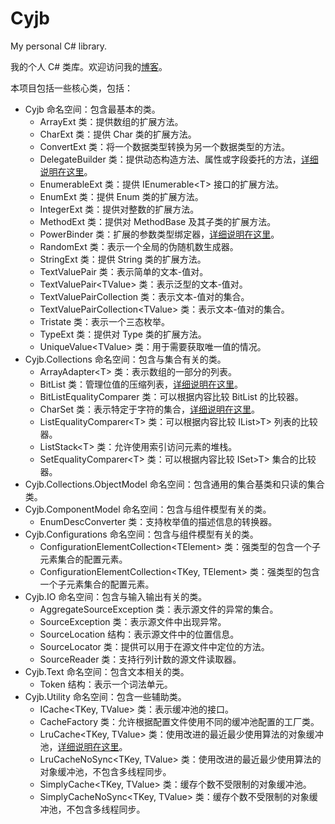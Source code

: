 Cyjb
====

My personal C# library.

我的个人 C# 类库。欢迎访问我的[博客](http://www.cnblogs.com/cyjb/)。

本项目包括一些核心类，包括：

* Cyjb 命名空间：包含最基本的类。
	- ArrayExt 类：提供数组的扩展方法。
	- CharExt 类：提供 Char 类的扩展方法。
	- ConvertExt 类：将一个数据类型转换为另一个数据类型的方法。
	- DelegateBuilder 类：提供动态构造方法、属性或字段委托的方法，[详细说明在这里](http://www.cnblogs.com/cyjb/archive/2013/03/21/DelegateBuilder.html)。
	- EnumerableExt 类：提供 IEnumerable&lt;T&gt; 接口的扩展方法。
	- EnumExt 类：提供 Enum 类的扩展方法。
	- IntegerExt 类：提供对整数的扩展方法。
	- MethodExt 类：提供对 MethodBase 及其子类的扩展方法。
	- PowerBinder 类：扩展的参数类型绑定器，[详细说明在这里](http://www.cnblogs.com/cyjb/archive/2013/01/22/PowerBinder.html)。
	- RandomExt 类：表示一个全局的伪随机数生成器。
	- StringExt 类：提供 String 类的扩展方法。
	- TextValuePair 类：表示简单的文本-值对。
	- TextValuePair&lt;TValue&gt; 类：表示泛型的文本-值对。
	- TextValuePairCollection 类：表示文本-值对的集合。
	- TextValuePairCollection&lt;TValue&gt; 类：表示文本-值对的集合。
	- Tristate 类：表示一个三态枚举。
	- TypeExt 类：提供对 Type 类的扩展方法。
	- UniqueValue&lt;TValue&gt; 类：用于需要获取唯一值的情况。
* Cyjb.Collections 命名空间：包含与集合有关的类。
	- ArrayAdapter&lt;T&gt; 类：表示数组的一部分的列表。
	- BitList 类：管理位值的压缩列表，[详细说明在这里](http://www.cnblogs.com/cyjb/archive/2013/04/14/BitList.html)。
	- BitListEqualityComparer 类：可以根据内容比较 BitList 的比较器。
	- CharSet 类：表示特定于字符的集合，[详细说明在这里](http://www.cnblogs.com/cyjb/archive/2013/04/04/CharSet.html)。
	- ListEqualityComparer&lt;T&gt; 类：可以根据内容比较 IList&gt;T&gt; 列表的比较器。
	- ListStack&lt;T&gt; 类：允许使用索引访问元素的堆栈。
	- SetEqualityComparer&lt;T&gt; 类：可以根据内容比较 ISet&gt;T&gt; 集合的比较器。
* Cyjb.Collections.ObjectModel 命名空间：包含通用的集合基类和只读的集合类。
* Cyjb.ComponentModel 命名空间：包含与组件模型有关的类。
	- EnumDescConverter 类：支持枚举值的描述信息的转换器。
* Cyjb.Configurations 命名空间：包含与组件模型有关的类。
	- ConfigurationElementCollection&lt;TElement&gt; 类：强类型的包含一个子元素集合的配置元素。
	- ConfigurationElementCollection&lt;TKey, TElement&gt; 类：强类型的包含一个子元素集合的配置元素。
* Cyjb.IO 命名空间：包含与输入输出有关的类。
	- AggregateSourceException 类：表示源文件的异常的集合。
	- SourceException 类：表示源文件中出现异常。
	- SourceLocation 结构：表示源文件中的位置信息。
	- SourceLocator 类：提供可以用于在源文件中定位的方法。
	- SourceReader 类：支持行列计数的源文件读取器。
* Cyjb.Text 命名空间：包含文本相关的类。
	- Token 结构：表示一个词法单元。
* Cyjb.Utility 命名空间：包含一些辅助类。
	- ICache&lt;TKey, TValue&gt; 类：表示缓冲池的接口。
	- CacheFactory 类：允许根据配置文件使用不同的缓冲池配置的工厂类。
	- LruCache&lt;TKey, TValue&gt; 类：使用改进的最近最少使用算法的对象缓冲池，[详细说明在这里](http://www.cnblogs.com/cyjb/archive/2012/11/16/LruCache.html)。
	- LruCacheNoSync&lt;TKey, TValue&gt; 类：使用改进的最近最少使用算法的对象缓冲池，不包含多线程同步。
	- SimplyCache&lt;TKey, TValue&gt; 类：缓存个数不受限制的对象缓冲池。
	- SimplyCacheNoSync&lt;TKey, TValue&gt; 类：缓存个数不受限制的对象缓冲池，不包含多线程同步。









